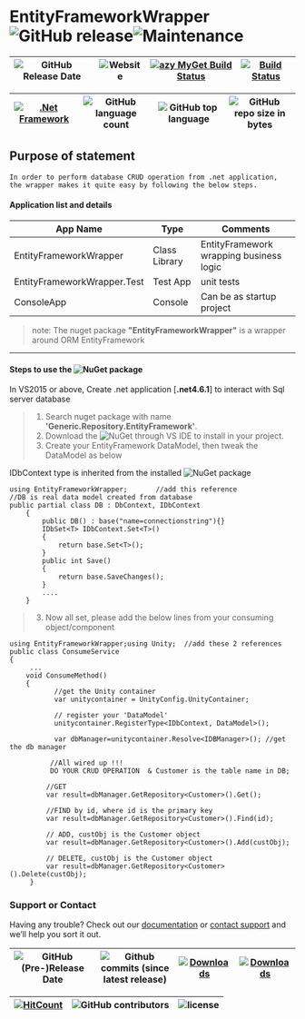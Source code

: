 # EntityFrameworkWrapper ![GitHub release](https://img.shields.io/github/release/ajeetx/EntityFrameworkWrapper.svg?style=for-the-badge)![Maintenance](https://img.shields.io/maintenance/yes/2018.svg?style=for-the-badge)
| ![GitHub Release Date](https://img.shields.io/github/release-date/ajeetx/EntityFrameworkWrapper.svg?style=plastic) | ![Website](https://img.shields.io/website-stable-offline-green-red/http/ajeetx.github.io/EntityFrameworkWrapper.svg?label=status&style=plastic)| [![azy MyGet Build Status](https://www.myget.org/BuildSource/Badge/azy?identifier=2b65bd31-4a27-42f8-9d25-2615bbaaedae)](https://www.myget.org/)|[![Build Status](https://travis-ci.org/AJEETX/EntityFrameworkWrapper.png?branch=master&style=for-the-badge)](https://travis-ci.org/AJEETX/EntityFrameworkWrapper) 
|  --- | ---     | ---   | --- |

[![.Net Framework](https://img.shields.io/badge/DotNet-4.6.1-blue.svg?style=plastic)](https://www.microsoft.com/en-au/download/details.aspx?id=49981) | ![GitHub language count](https://img.shields.io/github/languages/count/ajeetx/EntityFrameworkWrapper.svg?style=plastic)| ![GitHub top language](https://img.shields.io/github/languages/top/ajeetx/EntityFrameworkWrapper.svg) |![GitHub repo size in bytes](https://img.shields.io/github/repo-size/ajeetx/EntityFrameworkWrapper.svg) 
| ---          | ---        | ---      | ---        | 



## Purpose of statement 
```
In order to perform database CRUD operation from .net application, 
the wrapper makes it quite easy by following the below steps.
```

#### Application list and details

| App Name| Type | Comments|
| --- | --- | --- |
| EntityFrameworkWrapper| Class Library | EntityFramework wrapping business logic|
| EntityFrameworkWrapper.Test| Test App |unit tests |
| ConsoleApp | Console  |Can be as startup project|

> note: The nuget package **"EntityFrameworkWrapper"** is a wrapper around ORM  EntityFramework

<hr />

#### Steps to use the  ![NuGet](https://img.shields.io/nuget/v/Generic.Repository.EntityFramework.svg) package 

 In VS2015 or above, Create .net application [**.net4.6.1**] to interact with Sql server database

 >  1. Search nuget package with name **'Generic.Repository.EntityFramework'**.
 >  2. Download the ![NuGet](https://img.shields.io/nuget/v/Generic.Repository.EntityFramework.svg)  through VS IDE  to install in your project.
>   2. Create your EntityFramework DataModel, then tweak the DataModel as below

IDbContext type is inherited from the installed  ![NuGet](https://img.shields.io/nuget/v/Generic.Repository.EntityFramework.svg) package
```
using EntityFrameworkWrapper;       //add this reference
//DB is real data model created from database
public partial class DB : DbContext, IDbContext   
    { 
        public DB() : base("name=connectionstring"){} 
        IDbSet<T> IDbContext.Set<T>()
        {
            return base.Set<T>();
        }
        public int Save()
        {
            return base.SaveChanges();
        }
        ....
    }
```
>   3.	Now all set, please add the below lines from your consuming object/component

```
using EntityFrameworkWrapper;using Unity;  //add these 2 references
public class ConsumeService
{
     ...
    void ConsumeMethod()
    {
           //get the Unity container
           var unitycontainer = UnityConfig.UnityContainer;
     
           // register your 'DataModel'
           unitycontainer.RegisterType<IDbContext, DataModel>(); 
     
           var dbManager=unitycontainer.Resolve<IDBManager>(); //get the db manager
     
	      //All wired up !!!
          DO YOUR CRUD OPERATION  & Customer is the table name in DB; 
         
         //GET	
         var result=dbManager.GetRepository<Customer>().Get();  
       
         //FIND by id, where id is the primary key
	     var result=dbManager.GetRepository<Customer>().Find(id); 

         // ADD, custObj is the Customer object
	     var result=dbManager.GetRepository<Customer>().Add(custObj);

         // DELETE, custObj is the Customer object
	     var result=dbManager.GetRepository<Customer>().Delete(custObj);
     }
```

### Support or Contact

Having any trouble? Check out our [documentation](https://github.com/AJEETX/EntityFrameworkWrapper/blob/master/README.md) or [contact support](mailto:ajeetkumar@email.com) and we’ll help you sort it out.

|![GitHub (Pre-)Release Date](https://img.shields.io/github/release-date-pre/ajeetx/EntityFrameworkWrapper.svg?label=pre-release) | ![Github commits (since latest release)](https://img.shields.io/github/commits-since/ajeetx/EntityFrameworkWrapper/latest.svg)| [![Downloads](https://img.shields.io/nuget/dt/Generic.Repository.EntityFramework.svg?label=nuget-download&style=flat-square)](https://www.nuget.org/stats/packages/Generic.Repository.EntityFramework?groupby=Version) | [![Downloads](https://img.shields.io/myget/azy/dt/Generic.Repository.EntityFramework.svg?style=flat-square&label=myget-download)](https://www.myget.org/feed/azy/package/nuget/Generic.Repository.EntityFramework)|
| ---  | ---  | ---  | ---    |

 [![HitCount](http://hits.dwyl.io/ajeetx/EntityFrameworkWrapper/projects/1.svg)](http://hits.dwyl.io/ajeetx/EntityFrameworkWrapper/projects/1) | ![GitHub contributors](https://img.shields.io/github/contributors/ajeetx/EntityFrameworkWrapper.svg?style=plastic)|![license](https://img.shields.io/github/license/ajeetx/EntityFrameworkWrapper.svg?style=plastic)|
 | --- | --- | ---|
